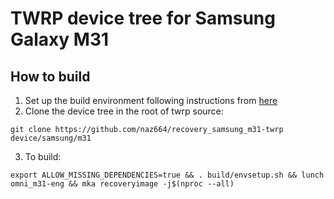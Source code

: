 # TWRP device tree for Samsung Galaxy M31

## How to build
1. Set up the build environment following instructions from [here](https://github.com/minimal-manifest-twrp/platform_manifest_twrp_omni/blob/twrp-10.0/README.md#getting-started)
2. Clone the device tree in the root of twrp source:
```
git clone https://github.com/naz664/recovery_samsung_m31-twrp device/samsung/m31 
```
3. To build:
```
export ALLOW_MISSING_DEPENDENCIES=true && . build/envsetup.sh && lunch omni_m31-eng && mka recoveryimage -j$(nproc --all)
```
